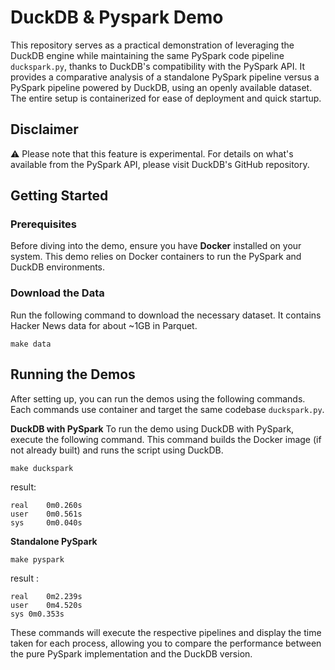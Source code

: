 # DuckDB & Pyspark Demo
This repository serves as a practical demonstration of leveraging the DuckDB engine while maintaining the same PySpark code pipeline `duckspark.py`, thanks to DuckDB's compatibility with the PySpark API. It provides a comparative analysis of a standalone PySpark pipeline versus a PySpark pipeline powered by DuckDB, using an openly available dataset. The entire setup is containerized for ease of deployment and quick startup.

## Disclaimer
⚠️ Please note that this feature is experimental. For details on what's available from the PySpark API, please visit DuckDB's GitHub repository.

## Getting Started
### Prerequisites
Before diving into the demo, ensure you have **Docker** installed on your system. This demo relies on Docker containers to run the PySpark and DuckDB environments.

### Download the Data
Run the following command to download the necessary dataset. It contains Hacker News data for about ~1GB in Parquet.
```
make data
```

## Running the Demos
After setting up, you can run the demos using the following commands. Each commands use container and target the same codebase `duckspark.py`.

**DuckDB with PySpark**
To run the demo using DuckDB with PySpark, execute the following command. This command builds the Docker image (if not already built) and runs the script using DuckDB.
```
make duckspark
```

result:
```
real	0m0.260s
user	0m0.561s
sys	    0m0.040s
```

**Standalone PySpark**
```
make pyspark
```

result : 
```
real	0m2.239s
user	0m4.520s
sys	0m0.353s
```

These commands will execute the respective pipelines and display the time taken for each process, allowing you to compare the performance between the pure PySpark implementation and the DuckDB version.
